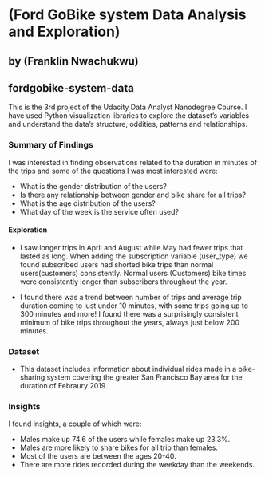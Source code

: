 # (Ford GoBike system Data Analysis and Exploration)
## by (Franklin Nwachukwu)


## fordgobike-system-data

This is the 3rd project of the Udacity Data Analyst Nanodegree Course. I have used Python visualization libraries to explore the dataset’s variables and understand the data’s structure, oddities, patterns and relationships.

### Summary of Findings
I was interested in finding observations related to the duration in minutes of the trips and some of the questions I was most interested were:

- What is the gender distribution of the users?
- Is there any relationship between gender and bike share for all trips?
- What is the age distribution of the users?
- What day of the week is the service often used?


#### Exploration

- I saw longer trips in April and August while May had fewer trips that lasted as long. When adding the subscription variable (user_type) we found subscribed users had shorted bike trips than normal users(customers) consistently. Normal users (Customers) bike times were consistently longer than subscribers throughout the year.

- I found there was a trend between number of trips and average trip duration coming to just under 10 minutes, with some trips going up to 300 minutes and more! I found there was a surprisingly consistent minimum of bike trips throughout the years, always just below 200 minutes.


### Dataset
- This dataset includes information about individual rides made in a bike-sharing system covering the greater San Francisco Bay area for the duration of Febraury 2019.

### Insights
I found insights, a couple of which were:

- Males make up 74.6 of the users while females make up 23.3%.
- Males are more likely to share bikes for all trip than females.
- Most of the users are between the ages 20-40.
- There are more rides recorded during the weekday than the weekends.